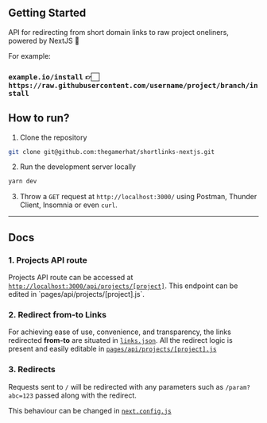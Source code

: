 ## Getting Started

API for redirecting from short domain links to raw project oneliners, powered by NextJS 🚀

For example:

### `example.io/install` 👉🏻 `https://raw.githubusercontent.com/username/project/branch/install`

<!-- `example.io/quick-vm` -> `https://raw.githubusercontent.com/thegamerhat/quick-vm/main/oneliner.sh` -->

## How to run?

1. Clone the repository

```bash
git clone git@github.com:thegamerhat/shortlinks-nextjs.git
```

2. Run the development server locally

```bash
yarn dev
```

3. Throw a `GET` request at `http://localhost:3000/` using Postman, Thunder Client, Insomnia or even `curl`.

---

## Docs

### 1. Projects API route

Projects API route can be accessed at [`http://localhost:3000/api/projects/[project]`](http://localhost:3000/api/projects/[project]`). This endpoint can be edited in `pages/api/projects/[project].js`.

### 2. Redirect from-to Links

For achieving ease of use, convenience, and transparency, the links redirected **from-to** are situated in [`links.json`](/links.json). All the redirect logic is present and easily editable in [`pages/api/projects/[project].js`](pages/api/projects/[project].js)

### 3. Redirects

Requests sent to `/` will be redirected with any parameters such as `/param?abc=123` passed along with the redirect.

This behaviour can be changed in [`next.config.js`](/next.config.js)
